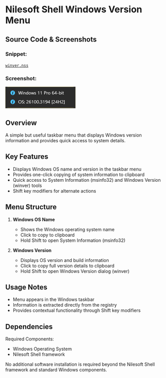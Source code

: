 # Nilesoft Shell Windows Version Menu

## Source Code & Screenshots

### Snippet:
[`winver.nss`](/ext.managers/winver.nss)

### Screenshot:
![Screenshot 1](/ext.managers/winver.png)

## Overview

A simple but useful taskbar menu that displays Windows version information and provides quick access to system details.

## Key Features

- Displays Windows OS name and version in the taskbar menu
- Provides one-click copying of system information to clipboard
- Quick access to System Information (msinfo32) and Windows Version (winver) tools
- Shift key modifiers for alternate actions

## Menu Structure

1. **Windows OS Name**
   - Shows the Windows operating system name
   - Click to copy to clipboard
   - Hold Shift to open System Information (msinfo32)

2. **Windows Version**
   - Displays OS version and build information
   - Click to copy full version details to clipboard
   - Hold Shift to open Windows Version dialog (winver)

## Usage Notes
- Menu appears in the Windows taskbar
- Information is extracted directly from the registry
- Provides contextual functionality through Shift key modifiers

## Dependencies
Required Components:
- Windows Operating System
- Nilesoft Shell framework

No additional software installation is required beyond the Nilesoft Shell framework and standard Windows components.
